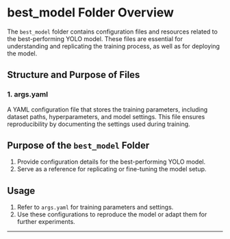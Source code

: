 # best_model Folder Overview

The `best_model` folder contains configuration files and resources related to the best-performing YOLO model. These files are essential for understanding and replicating the training process, as well as for deploying the model.

## Structure and Purpose of Files

### 1. **args.yaml**
A YAML configuration file that stores the training parameters, including dataset paths, hyperparameters, and model settings. This file ensures reproducibility by documenting the settings used during training.

## Purpose of the `best_model` Folder

1. Provide configuration details for the best-performing YOLO model.
2. Serve as a reference for replicating or fine-tuning the model setup.

## Usage

1. Refer to `args.yaml` for training parameters and settings.
2. Use these configurations to reproduce the model or adapt them for further experiments.

---
